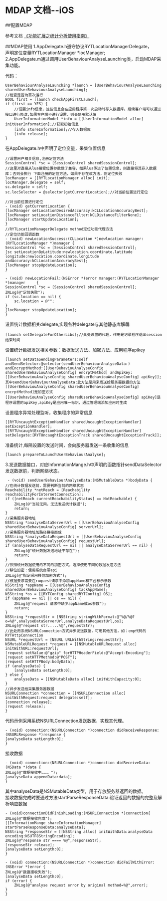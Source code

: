 # MDAP 文档--iOS
##配置MDAP

参考文档 [《功能扩展之统计分析使用指南》](./iOS_MDAP.md)

		
##MDAP使用
1.AppDelegate.h遵守协议RYTLocationManagerDelegate，<br/>
声明定位变量RYTLocationManager *locManager;<br/>
2.AppDelegate.m通过调用UserBehaviourAnalyseLaunching类，启动MDAP采集功能。

代码：
	
	UserBehaviourAnalyseLaunching *launch = [UserBehaviourAnalyseLaunching sharedUserBehaviourAnalyseLaunching];
    //检查是否为首次运行
    BOOL first = [launch checkAppFirstLaunch];
    if (first == YES) {
        //设置info信息，这些信息会在应用程序第一次启动时存入数据库。后续客户端可以通过接口进行修改,如果客户端不进行设置，则会使用默认值
        UserInformationModel *info = [[UserInformationModel alloc] initUserInformation];//获取初始信息
        [info storeInformation];//存入数据库
        [info release];
    }

在AppDelegate.h中声明了定位变量，采集位置信息
 
 	//设置用户相关信息,注册定位方法
    SessionControl *sc = [SessionControl sharedSessionControl];
    //这里对直接从lua接受位置参数做了兼容，如果lua传进了位置信息，则直接将其存入数据库；否则会执行	下面注册的定位方法，如果不存在改方法，则定位失败
    locManager = [[RYTLocationManager alloc] init];
    locManager.delegate = self;
    sc.delegate = self;
    sc.locSelector = @selector(getCurrentLocation);//对当前位置进行定位

	//对当前位置进行定位
	- (void) getCurrentLocation {
    [locManager setLocationDesiredAccuracy:kCLLocationAccuracyBest];
    [locManager setLocationDistanceFilter:kCLDistanceFilterNone];
    [locManager startUpdateLocation];
	}
	//RYTLocationManagerDelegate method定位功能代理方法
	//定位功能回调函数
	- (void) newLocationSuccess:(CLLocation *)newlocation manager:(RYTLocationManager *)manager {
    SessionControl *sc = [SessionControl sharedSessionControl];
    [sc setLocationByLatitude:newlocation.coordinate.latitude longitude:newlocation.coordinate.longitude andAccuracy:kCLLocationAccuracyBest];
    [locManager stopUpdateLocation];
	}

	- (void) newLocationFail:(NSError *)error manager:(RYTLocationManager *)manager 	{
    SessionControl *sc = [SessionControl sharedSessionControl];
    ZNLog(@"定位失败");
    if (sc.location == nil) {
        sc.location = @"";
    }
    [locManager stopUpdateLocation];
	}
	
设置统计数据相关delegate,实现各种delegate与其他静态库解耦

    [launch setDelegateForOtherLibs];//此处设置的代理，作用是记录程序退出session结束时间

设置统计数据发送相关参数：数据发送方法、加密方法、应用程序apikey

	[launch setDataSendingParameters:self andSendSelector:@selector(sendUserBehaviourAnalyseData:) andEncryptMethod:[[UserBehaviouAnalyseConfig sharedUserBehaviouAnalyseConfig] encrptMethod] andApiKey:[[UserBehaviouAnalyseConfig sharedUserBehaviouAnalyseConfig] apiKey]];
	其中sendUserBehaviourAnalyseData:此方法是用来发送给服务器数据的方法
	[[UserBehaviouAnalyseConfig sharedUserBehaviouAnalyseConfig] encrptMethod]是加密方式
	[[UserBehaviouAnalyseConfig sharedUserBehaviouAnalyseConfig] apiKey]是程序设置的apiKey,apiKey是应用唯一标识，通过管理端添加应用时生成
	
设置程序异常处理监听，收集程序的异常信息
	
	[[RYTUncaughtExceptionHandler sharedUncaughtExceptionHandler] setExceptionHandler];
    [[RYTUncaughtExceptionHandler sharedUncaughtExceptionHandler] setDelegate:[RYTUncaughtExceptionTrack sharedUncaughtExceptionTrack]];
	
准备统计,每隔设置的发送时间，会向服务器发送一条收集的信息

    [launch prepareToLaunchUserBehaviourAnalyse];

3.发送数据接口，对应InformationMange.h中声明的函数指针sendDataSelector<br/>
发送数据前，判断网络状态。<br/>

	 - (void) sendUserBehaviourAnalyseData:(NSMutableData *)bodyData {
    //在统计数据发送前，需要判断当前的网络状态
    Reachability *netReach = [Reachability reachabilityForInternetConnection];
    if ([netReach currentReachabilityStatus] == NotReachable) {
        ZNLog(@"当前无网，无法发送统计数据");
        return;
    }
    //采集服务器地址
    NSString *analyseDataServerUrl = [[UserBehaviouAnalyseConfig sharedUserBehaviouAnalyseConfig] serverUrl];
    //采集服务器地址加路径拼接而成
    NSString *analyseDataRequestUrl = [[UserBehaviouAnalyseConfig sharedUserBehaviouAnalyseConfig] requestUrl];
    if (analyseDataRequestUrl == nil || analyseDataServerUrl == nil) {
        ZNLog(@"统计数据发送地址不存在");
        return;
    }
    //依照统计数据使用的不同的加密方式，选择使用不同的数据发送方法
    //移位加密：使用系统自带api
    ZNLog(@"指定采用移位加密方式");
    //根据要求需要在ruquest请求中添加appName和平台标示参数
    NSString *appName = [[UserBehaviouAnalyseConfig sharedUserBehaviouAnalyseConfig] tackAppName];
    NSString *os = [[RYTConfig sharedRYTConfig] OS];
    if (appName == nil || os == nil) {
        ZNLog(@"request 请求中缺少appName或os参数");
        return;
    }
    NSString *requestStr = [NSString stringWithFormat:@"%@/%@?o=%@",analyseDataServerUrl,analyseDataRequestUrl,os];
    ZNLog(@"request str.....%@",requestStr);
    //此处用系统NSURLConnection方式异步发送数据，可用其他方法，如：emp代码的RYTHttpConnection
    NSURL *requestUrl = [NSURL URLWithString:requestStr];
    NSMutableURLRequest *request = [[NSMutableURLRequest alloc] initWithURL:requestUrl];
    [request setValue:@"gzip" forHTTPHeaderField:@"Accept-Encoding"];
    [request setHTTPMethod:@"POST"];
    [request setHTTPBody:bodyData];
    if (analyseData) {
        [analyseData setLength:0];
    } else {
        analyseData = [[NSMutableData alloc] initWithCapacity:0];
    }
    //异步发送给采集服务器数据
    NSURLConnection *connection = [[NSURLConnection alloc] initWithRequest:request delegate:self];
    [connection release];
    [request release];
	}

代码示例采用系统NSURLConnection发送数据，实现其代理。<br/>
	
	- (void) connection:(NSURLConnection *)connection didReceiveResponse:(NSURLResponse *)response {
    [analyseData setLength:0];
	}
	
接收数据

	- (void) connection:(NSURLConnection *)connection didReceiveData:(NSData *)data {
    ZNLog(@"数据接收中。。。。");
    [analyseData appendData:data];
	}

其中analyseData是NSMutableData类型，用于存放服务器返回的数据。<br/>
接收数据完成时要通过方法startParseResponseData:验证返回的数据的完整及解析响应数据

	- (void)connectionDidFinishLoading:(NSURLConnection *)connection{
    ZNLog(@"数据接收完成");
    [[InformationMange shareInformationManager] startParseResponseData:analyseData];
    NSString *responseStr = [[NSString alloc] initWithData:analyseData encoding:NSUTF8StringEncoding];
    ZNLog(@"response str ==== %@",responseStr);
    [responseStr release];
    [analyseData setLength:0];
	}

	- (void) connection:(NSURLConnection *)connection didFailWithError:(NSError *)error {
    ZNLog(@"数据接收失败");
    [analyseData setLength:0];
    if (error) {
        ZNLog(@"analyse request error by original method=%@",error);
    }
	}
